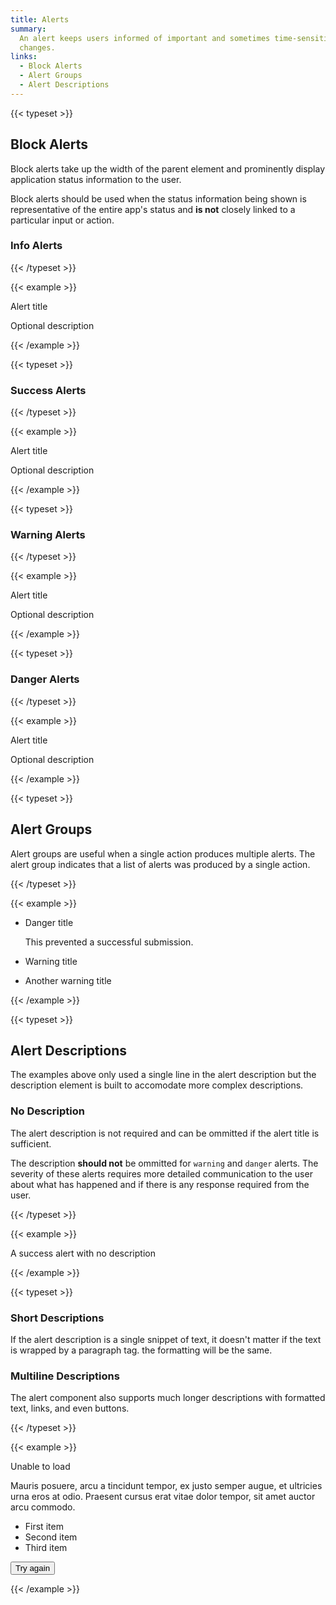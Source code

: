 ```yaml
---
title: Alerts
summary:
  An alert keeps users informed of important and sometimes time-sensitive
  changes.
links:
  - Block Alerts
  - Alert Groups
  - Alert Descriptions
---
```


{{< typeset >}}

## Block Alerts

Block alerts take up the width of the parent element and prominently display
application status information to the user.

Block alerts should be used when the status information being shown is
representative of the entire app's status and **is not** closely linked to a
particular input or action.

### Info Alerts

{{< /typeset >}}

{{< example >}}

<div class="uw-alert uw-alert--info">
  <div class="uw-alert__icon"></div>
  <div class="uw-alert__info">
    <p class="uw-alert__title">Alert title</p>
    <div class="uw-alert__description">
      <p>Optional description</p>
    </div>
  </div>
</div>

{{< /example >}}

{{< typeset >}}

### Success Alerts

{{< /typeset >}}

{{< example >}}

<div class="uw-alert uw-alert--success">
  <div class="uw-alert__icon"></div>
  <div class="uw-alert__info">
    <p class="uw-alert__title">Alert title</p>
    <div class="uw-alert__description">
      <p>Optional description</p>
    </div>
  </div>
</div>

{{< /example >}}

{{< typeset >}}

### Warning Alerts

{{< /typeset >}}

{{< example >}}

<div class="uw-alert uw-alert--warning">
  <div class="uw-alert__icon"></div>
  <div class="uw-alert__info">
    <p class="uw-alert__title">Alert title</p>
    <div class="uw-alert__description">
      <p>Optional description</p>
    </div>
  </div>
</div>

{{< /example >}}

{{< typeset >}}

### Danger Alerts

{{< /typeset >}}

{{< example >}}

<div class="uw-alert uw-alert--danger">
  <div class="uw-alert__icon"></div>
  <div class="uw-alert__info">
    <p class="uw-alert__title">Alert title</p>
    <div class="uw-alert__description">
      <p>Optional description</p>
    </div>
  </div>
</div>

{{< /example >}}

{{< typeset >}}

## Alert Groups

Alert groups are useful when a single action produces multiple alerts. The alert
group indicates that a list of alerts was produced by a single action.

{{< /typeset >}}

{{< example >}}

<ul class="uw-alert-group">
  <li class="uw-alert uw-alert--danger">
    <div class="uw-alert__icon"></div>
    <div class="uw-alert__info">
      <p class="uw-alert__title">Danger title</p>
      <div class="uw-alert__description">This prevented a successful submission.</div>
    </div>
  </li>
  <li class="uw-alert uw-alert--warning">
    <div class="uw-alert__icon"></div>
    <div class="uw-alert__info">
      <p class="uw-alert__title">Warning title</p>
    </div>
  </li>
  <li class="uw-alert uw-alert--warning">
    <div class="uw-alert__icon"></div>
    <div class="uw-alert__info">
      <p class="uw-alert__title">Another warning title</p>
    </div>
  </li>
</ul>

{{< /example >}}

{{< typeset >}}

## Alert Descriptions

The examples above only used a single line in the alert description but the
description element is built to accomodate more complex descriptions.

### No Description

The alert description is not required and can be ommitted if the alert title is
sufficient.

The description **should not** be ommitted for `warning` and `danger` alerts.
The severity of these alerts requires more detailed communication to the user
about what has happened and if there is any response required from the user.

{{< /typeset >}}

{{< example >}}

<div class="uw-alert uw-alert--success">
  <div class="uw-alert__icon"></div>
  <div class="uw-alert__info">
    <p class="uw-alert__title">A success alert with no description</p>
  </div>
</div>

{{< /example >}}

{{< typeset >}}

### Short Descriptions

If the alert description is a single snippet of text, it doesn't matter if the
text is wrapped by a paragraph tag. the formatting will be the same.

### Multiline Descriptions

The alert component also supports much longer descriptions with formatted text,
links, and even buttons.

{{< /typeset >}}

{{< example >}}

<div class="uw-alert uw-alert--danger">
  <div class="uw-alert__icon"></div>
  <div class="uw-alert__info">
    <p class="uw-alert__title">Unable to load</p>
    <div class="uw-alert__description">
      <p>
        Mauris posuere, arcu a tincidunt tempor, ex justo semper
        augue, et ultricies urna eros at odio. Praesent cursus
        erat vitae dolor tempor, sit amet auctor arcu commodo.
      </p>
      <ul>
        <li>First item</li>
        <li>Second item</li>
        <li>Third item</li>
      </ul>
      <button class="uw-button--filled">Try again</button>
    </div>
  </div>
</div>

{{< /example >}}
